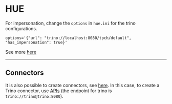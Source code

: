 # HUE

For impersonation, change the `options` in `hue.ini` for the trino configurations.

```
options='{"url": "trino://localhost:8080/tpch/default", "has_impersonation": true}'
```

See more [here](https://docs.gethue.com/administrator/configuration/connectors/#trino)

---

## Connectors

It is also possible to create connectors, see [here](https://docs.gethue.com/administrator/configuration/connectors/#connectors).
In this case, to create a Trino connector, use [APIs](https://docs.gethue.com/developer/api/rest/#update) (the endpoint for trino is `trino://trino@trino:8080`).

